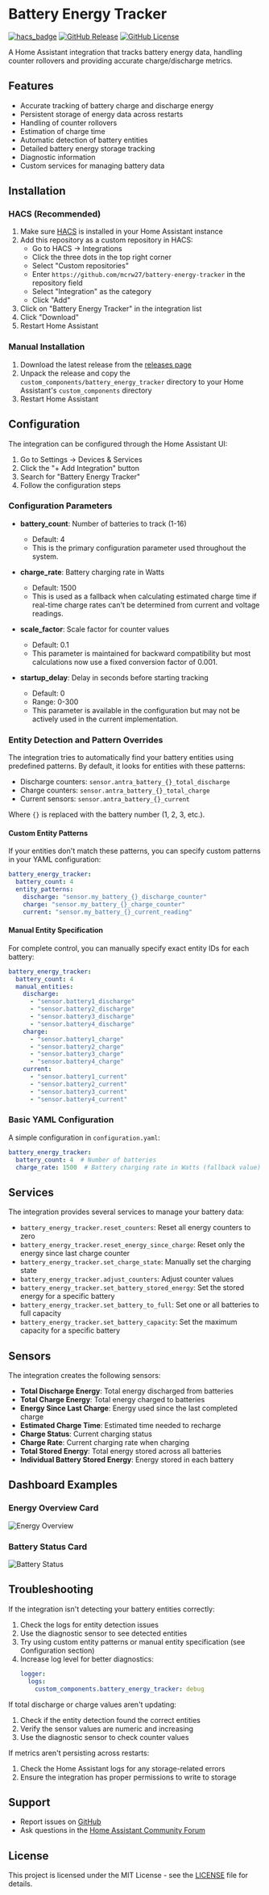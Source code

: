 # Battery Energy Tracker

[![hacs_badge](https://img.shields.io/badge/HACS-Custom-orange.svg)](https://github.com/custom-components/hacs)
[![GitHub Release](https://img.shields.io/github/release/mcrw27/battery-energy-tracker/battery_energy_tracker/icon.svg)](https://github.com/mcrw27/battery-energy-tracker/releases)
[![GitHub License](https://img.shields.io/github/license/mcrw27/battery-energy-tracker/battery_energy_tracker/icon.svg)](https://github.com/mcrw27/battery-energy-tracker/blob/main/LICENSE)

A Home Assistant integration that tracks battery energy data, handling counter rollovers and providing accurate charge/discharge metrics.

## Features

- Accurate tracking of battery charge and discharge energy
- Persistent storage of energy data across restarts
- Handling of counter rollovers
- Estimation of charge time
- Automatic detection of battery entities
- Detailed battery energy storage tracking
- Diagnostic information
- Custom services for managing battery data

## Installation

### HACS (Recommended)

1. Make sure [HACS](https://hacs.xyz/) is installed in your Home Assistant instance
2. Add this repository as a custom repository in HACS:
   - Go to HACS → Integrations
   - Click the three dots in the top right corner
   - Select "Custom repositories"
   - Enter `https://github.com/mcrw27/battery-energy-tracker` in the repository field
   - Select "Integration" as the category
   - Click "Add"
3. Click on "Battery Energy Tracker" in the integration list
4. Click "Download"
5. Restart Home Assistant

### Manual Installation

1. Download the latest release from the [releases page](https://github.com/mcrw27/battery-energy-tracker/releases)
2. Unpack the release and copy the `custom_components/battery_energy_tracker` directory to your Home Assistant's `custom_components` directory
3. Restart Home Assistant

## Configuration

The integration can be configured through the Home Assistant UI:

1. Go to Settings → Devices & Services
2. Click the "+ Add Integration" button
3. Search for "Battery Energy Tracker"
4. Follow the configuration steps

### Configuration Parameters

- **battery_count**: Number of batteries to track (1-16)
  - Default: 4
  - This is the primary configuration parameter used throughout the system.

- **charge_rate**: Battery charging rate in Watts
  - Default: 1500
  - This is used as a fallback when calculating estimated charge time if real-time charge rates can't be determined from current and voltage readings.

- **scale_factor**: Scale factor for counter values
  - Default: 0.1
  - This parameter is maintained for backward compatibility but most calculations now use a fixed conversion factor of 0.001.

- **startup_delay**: Delay in seconds before starting tracking
  - Default: 0
  - Range: 0-300
  - This parameter is available in the configuration but may not be actively used in the current implementation.

### Entity Detection and Pattern Overrides

The integration tries to automatically find your battery entities using predefined patterns. By default, it looks for entities with these patterns:

- Discharge counters: `sensor.antra_battery_{}_total_discharge`
- Charge counters: `sensor.antra_battery_{}_total_charge`
- Current sensors: `sensor.antra_battery_{}_current`

Where `{}` is replaced with the battery number (1, 2, 3, etc.).

#### Custom Entity Patterns

If your entities don't match these patterns, you can specify custom patterns in your YAML configuration:

```yaml
battery_energy_tracker:
  battery_count: 4
  entity_patterns:
    discharge: "sensor.my_battery_{}_discharge_counter"
    charge: "sensor.my_battery_{}_charge_counter"
    current: "sensor.my_battery_{}_current_reading"
```

#### Manual Entity Specification

For complete control, you can manually specify exact entity IDs for each battery:

```yaml
battery_energy_tracker:
  battery_count: 4
  manual_entities:
    discharge:
      - "sensor.battery1_discharge"
      - "sensor.battery2_discharge"
      - "sensor.battery3_discharge"
      - "sensor.battery4_discharge"
    charge:
      - "sensor.battery1_charge"
      - "sensor.battery2_charge"
      - "sensor.battery3_charge"
      - "sensor.battery4_charge"
    current:
      - "sensor.battery1_current"
      - "sensor.battery2_current"
      - "sensor.battery3_current"
      - "sensor.battery4_current"
```

### Basic YAML Configuration

A simple configuration in `configuration.yaml`:

```yaml
battery_energy_tracker:
  battery_count: 4  # Number of batteries
  charge_rate: 1500  # Battery charging rate in Watts (fallback value)
```

## Services

The integration provides several services to manage your battery data:

- `battery_energy_tracker.reset_counters`: Reset all energy counters to zero
- `battery_energy_tracker.reset_energy_since_charge`: Reset only the energy since last charge counter
- `battery_energy_tracker.set_charge_state`: Manually set the charging state
- `battery_energy_tracker.adjust_counters`: Adjust counter values
- `battery_energy_tracker.set_battery_stored_energy`: Set the stored energy for a specific battery
- `battery_energy_tracker.set_battery_to_full`: Set one or all batteries to full capacity
- `battery_energy_tracker.set_battery_capacity`: Set the maximum capacity for a specific battery

## Sensors

The integration creates the following sensors:

- **Total Discharge Energy**: Total energy discharged from batteries
- **Total Charge Energy**: Total energy charged to batteries
- **Energy Since Last Charge**: Energy used since the last completed charge
- **Estimated Charge Time**: Estimated time needed to recharge
- **Charge Status**: Current charging status
- **Charge Rate**: Current charging rate when charging
- **Total Stored Energy**: Total energy stored across all batteries
- **Individual Battery Stored Energy**: Energy stored in each battery

## Dashboard Examples

### Energy Overview Card

![Energy Overview](https://raw.githubusercontent.com/mcrw27/battery-energy-tracker/main/battery-energy-tracker/battery_energy_tracker/icon.svg)

### Battery Status Card

![Battery Status](https://raw.githubusercontent.com/mcrw27/battery-energy-tracker/main/battery-energy-tracker/battery_energy_tracker/icon.svg)

## Troubleshooting

If the integration isn't detecting your battery entities correctly:

1. Check the logs for entity detection issues
2. Use the diagnostic sensor to see detected entities
3. Try using custom entity patterns or manual entity specification (see Configuration section)
4. Increase log level for better diagnostics:
   ```yaml
   logger:
     logs:
       custom_components.battery_energy_tracker: debug
   ```

If total discharge or charge values aren't updating:

1. Check if the entity detection found the correct entities
2. Verify the sensor values are numeric and increasing
3. Use the diagnostic sensor to check counter values

If metrics aren't persisting across restarts:

1. Check the Home Assistant logs for any storage-related errors
2. Ensure the integration has proper permissions to write to storage

## Support

- Report issues on [GitHub](https://github.com/mcrw27/battery-energy-tracker/issues)
- Ask questions in the [Home Assistant Community Forum](https://community.home-assistant.io/)

## License

This project is licensed under the MIT License - see the [LICENSE](LICENSE) file for details.